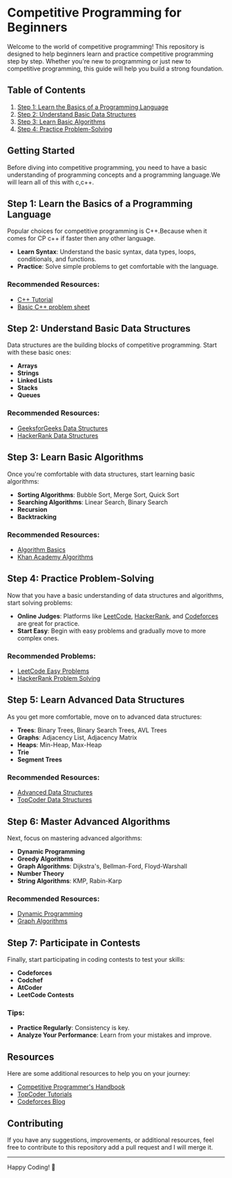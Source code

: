 # Competitive Programming for Beginners

Welcome to the world of competitive programming! This repository is designed to help beginners learn and practice competitive programming step by step. Whether you're new to programming or just new to competitive programming, this guide will help you build a strong foundation.

## Table of Contents
1. [Step 1: Learn the Basics of a Programming Language](#step-1-learn-the-basics-of-a-programming-language)
2. [Step 2: Understand Basic Data Structures](#step-2-understand-basic-data-structures)
3. [Step 3: Learn Basic Algorithms](#step-3-learn-basic-algorithms)
4. [Step 4: Practice Problem-Solving](#step-4-practice-problem-solving)
## Getting Started

Before diving into competitive programming, you need to have a basic understanding of programming concepts and a programming language.We will learn all of this with c,c++.
## Step 1: Learn the Basics of a Programming Language

 Popular choices for competitive programming is C++.Because when it comes for CP c++ if faster then any other language.
- **Learn Syntax**: Understand the basic syntax, data types, loops, conditionals, and functions.
- **Practice**: Solve simple problems to get comfortable with the language.

### Recommended Resources:
- [C++ Tutorial](https://youtu.be/EAR7De6Goz4?si=Oe8f6ZfL_iwB00Q3)
- [Basic C++ problem sheet](https://codeforces.com/group/MWSDmqGsZm/contest/219158)

## Step 2: Understand Basic Data Structures

Data structures are the building blocks of competitive programming. Start with these basic ones:

- **Arrays**
- **Strings**
- **Linked Lists**
- **Stacks**
- **Queues**

### Recommended Resources:
- [GeeksforGeeks Data Structures](https://www.geeksforgeeks.org/data-structures/)
- [HackerRank Data Structures](https://www.hackerrank.com/domains/tutorials/10-days-of-javascript)

## Step 3: Learn Basic Algorithms

Once you're comfortable with data structures, start learning basic algorithms:

- **Sorting Algorithms**: Bubble Sort, Merge Sort, Quick Sort
- **Searching Algorithms**: Linear Search, Binary Search
- **Recursion**
- **Backtracking**

### Recommended Resources:
- [Algorithm Basics](https://www.geeksforgeeks.org/fundamentals-of-algorithms/)
- [Khan Academy Algorithms](https://www.khanacademy.org/computing/computer-science/algorithms)

## Step 4: Practice Problem-Solving

Now that you have a basic understanding of data structures and algorithms, start solving problems:

- **Online Judges**: Platforms like [LeetCode](https://leetcode.com/), [HackerRank](https://www.hackerrank.com/), and [Codeforces](https://codeforces.com/) are great for practice.
- **Start Easy**: Begin with easy problems and gradually move to more complex ones.

### Recommended Problems:
- [LeetCode Easy Problems](https://leetcode.com/problemset/all/?difficulty=Easy)
- [HackerRank Problem Solving](https://www.hackerrank.com/domains/tutorials/10-days-of-javascript)

## Step 5: Learn Advanced Data Structures

As you get more comfortable, move on to advanced data structures:

- **Trees**: Binary Trees, Binary Search Trees, AVL Trees
- **Graphs**: Adjacency List, Adjacency Matrix
- **Heaps**: Min-Heap, Max-Heap
- **Trie**
- **Segment Trees**

### Recommended Resources:
- [Advanced Data Structures](https://www.geeksforgeeks.org/advanced-data-structures/)
- [TopCoder Data Structures](https://www.topcoder.com/community/competitive-programming/tutorials/)

## Step 6: Master Advanced Algorithms

Next, focus on mastering advanced algorithms:

- **Dynamic Programming**
- **Greedy Algorithms**
- **Graph Algorithms**: Dijkstra's, Bellman-Ford, Floyd-Warshall
- **Number Theory**
- **String Algorithms**: KMP, Rabin-Karp

### Recommended Resources:
- [Dynamic Programming](https://www.geeksforgeeks.org/dynamic-programming/)
- [Graph Algorithms](https://www.geeksforgeeks.org/graph-data-structure-and-algorithms/)

## Step 7: Participate in Contests

Finally, start participating in coding contests to test your skills:

- **Codeforces**
- **Codchef**
- **AtCoder**
- **LeetCode Contests**

### Tips:
- **Practice Regularly**: Consistency is key.
- **Analyze Your Performance**: Learn from your mistakes and improve.

## Resources

Here are some additional resources to help you on your journey:

- [Competitive Programmer's Handbook](https://cses.fi/book/book.pdf)
- [TopCoder Tutorials](https://www.topcoder.com/community/competitive-programming/tutorials/)
- [Codeforces Blog](https://codeforces.com/blog/entry/23054)

## Contributing

If you have any suggestions, improvements, or additional resources, feel free to contribute to this repository add a pull request and I will merge it. 

---

Happy Coding! 🚀
